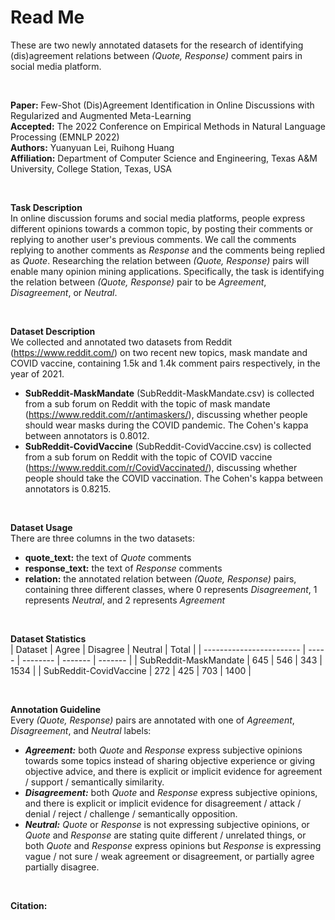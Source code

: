# Read Me

These are two newly annotated datasets for the research of identifying (dis)agreement relations between *(Quote, Response)* comment pairs in social media platform.

<br/>

**Paper:** Few-Shot (Dis)Agreement Identification in Online Discussions with Regularized and Augmented Meta-Learning<br/>
**Accepted:** The 2022 Conference on Empirical Methods in Natural Language Processing (EMNLP 2022)<br/>
**Authors:** Yuanyuan Lei, Ruihong Huang<br/>
**Affiliation:** Department of Computer Science and Engineering, Texas A&M University, College Station, Texas, USA<br/>

<br/>

**Task Description**<br/>
In online discussion forums and social media platforms, people express different opinions towards a common topic, by posting their comments or replying to another user's previous comments. We call the comments replying to another comments as *Response* and the comments being replied as *Quote*. Researching the relation between *(Quote, Response)* pairs will enable many opinion mining applications. Specifically, the task is identifying the relation between *(Quote, Response)* pair to be *Agreement*, *Disagreement*, or *Neutral*.

<br/>

**Dataset Description**<br/>
We collected and annotated two datasets from Reddit (https://www.reddit.com/) on two recent new topics, mask mandate and COVID vaccine, containing 1.5k and 1.4k comment pairs respectively, in the year of 2021.
* **SubReddit-MaskMandate** (SubReddit-MaskMandate.csv) is collected from a sub forum on Reddit with the topic of mask mandate (https://www.reddit.com/r/antimaskers/), discussing whether people should wear masks during the COVID pandemic. The Cohen's kappa between annotators is 0.8012.
* **SubReddit-CovidVaccine** (SubReddit-CovidVaccine.csv) is collected from a sub forum on Reddit with the topic of COVID vaccine (https://www.reddit.com/r/CovidVaccinated/), discussing whether people should take the COVID vaccination. The Cohen's kappa between annotators is 0.8215.

<br/>

**Dataset Usage**<br/>
There are three columns in the two datasets:<br/>
* **quote_text:** the text of *Quote* comments
* **response_text:** the text of *Response* comments
* **relation:** the annotated relation between *(Quote, Response)* pairs, containing three different classes, where 0 represents *Disagreement*, 1 represents *Neutral*, and 2 represents *Agreement*

<br/>

**Dataset Statistics**<br/>
| Dataset                  | Agree | Disagree | Neutral |  Total  |
| ------------------------ | ----- | -------- | ------- | ------- |
| SubReddit-MaskMandate    |  645  |   546    |   343   |   1534  |
| SubReddit-CovidVaccine   |  272  |   425    |   703   |   1400  |

<br/>

**Annotation Guideline**<br/>
Every *(Quote, Response)* pairs are annotated with one of *Agreement*, *Disagreement*, and *Neutral* labels:
* ***Agreement:*** both *Quote* and *Response* express subjective opinions towards some topics instead of sharing objective experience or giving objective advice, and there is explicit or implicit evidence for agreement / support / semantically similarity.
* ***Disagreement:*** both *Quote* and *Response* express subjective opinions, and there is explicit or implicit evidence for disagreement / attack / denial / reject / challenge / semantically opposition.
* ***Neutral:*** *Quote* or *Response* is not expressing subjective opinions, or *Quote* and *Response* are stating quite different / unrelated things, or both *Quote* and *Response* express opinions but *Response* is expressing vague / not sure / weak agreement or disagreement, or partially agree partially disagree.

<br/>

**Citation:**<br/>





